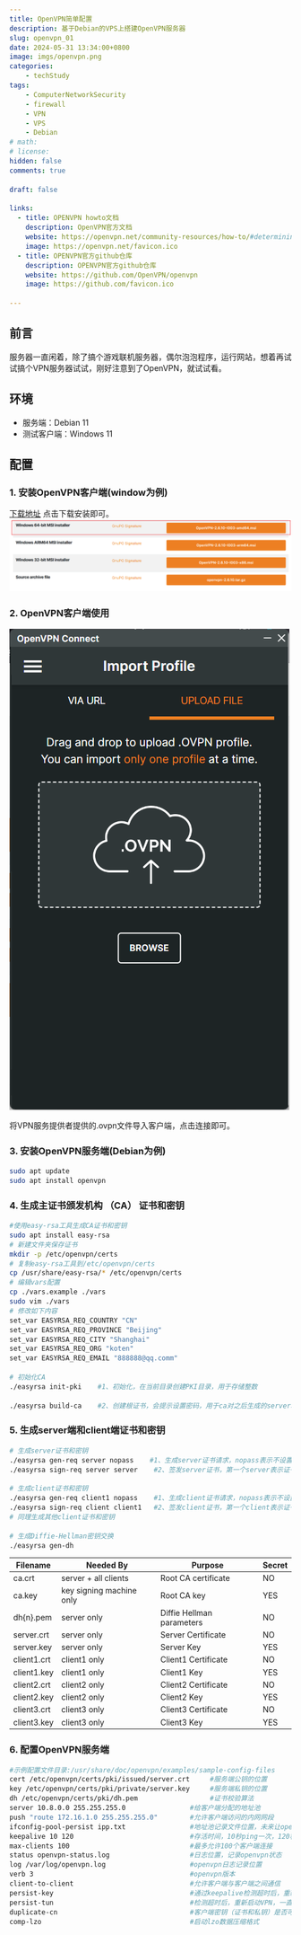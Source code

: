 ```yaml
---
title: OpenVPN简单配置
description: 基于Debian的VPS上搭建OpenVPN服务器
slug: openvpn_01
date: 2024-05-31 13:34:00+0800
image: imgs/openvpn.png
categories:
    - techStudy
tags:
    - ComputerNetworkSecurity
    - firewall
    - VPN
    - VPS
    - Debian
# math: 
# license: 
hidden: false
comments: true

draft: false

links:
  - title: OPENVPN howto文档
    description: OpenVPN官方文档
    website: https://openvpn.net/community-resources/how-to/#determining-whether-to-use-a-routed-or-bridged-vpn
    image: https://openvpn.net/favicon.ico
  - title: OPENVPN官方github仓库
    description: OPENVPN官方github仓库
    website: https://github.com/OpenVPN/openvpn
    image: https://github.com/favicon.ico

---
```


## 前言

服务器一直闲着，除了搞个游戏联机服务器，偶尔泡泡程序，运行网站，想着再试试搞个VPN服务器试试，刚好注意到了OpenVPN，就试试看。

## 环境

- 服务端：Debian 11
- 测试客户端：Windows 11

## 配置

### 1. 安装OpenVPN客户端(window为例)

[下载地址](https://openvpn.net/community-downloads/)
点击下载安装即可。
![1](imgs/1.png)

### 2. OpenVPN客户端使用

![2](imgs/2.png)

将VPN服务提供者提供的.ovpn文件导入客户端，点击连接即可。

### 3. 安装OpenVPN服务端(Debian为例)

```bash
sudo apt update
sudo apt install openvpn
```

### 4. 生成主证书颁发机构 （CA） 证书和密钥

```bash
#使用easy-rsa工具生成CA证书和密钥
sudo apt install easy-rsa
# 新建文件夹保存证书
mkdir -p /etc/openvpn/certs
# 复制easy-rsa工具到/etc/openvpn/certs
cp /usr/share/easy-rsa/* /etc/openvpn/certs
# 编辑vars配置
cp ./vars.example ./vars
sudo vim ./vars
# 修改如下内容
set_var EASYRSA_REQ_COUNTRY "CN"
set_var EASYRSA_REQ_PROVINCE "Beijing"
set_var EASYRSA_REQ_CITY "Shanghai"
set_var EASYRSA_REQ_ORG "koten"
set_var EASYRSA_REQ_EMAIL "888888@qq.comm"

# 初始化CA
./easyrsa init-pki    #1、初始化，在当前目录创建PKI目录，用于存储整数

./easyrsa build-ca    #2、创建根证书，会提示设置密码，用于ca对之后生成的server和client证书签名时使用，其他提示内容直接回车即可
```

### 5. 生成server端和client端证书和密钥

```bash
# 生成server证书和密钥
./easyrsa gen-req server nopass    #1、生成server证书请求，nopass表示不设置密码
./easyrsa sign-req server server    #2、签发server证书，第一个server表示证书名称，第二个server表示证书类型

# 生成client证书和密钥
./easyrsa gen-req client1 nopass    #1、生成client证书请求，nopass表示不设置密码
./easyrsa sign-req client client1   #2、签发client证书，第一个client表示证书名称，第二个client表示证书类型
# 同理生成其他client证书和密钥

# 生成Diffie-Hellman密钥交换
./easyrsa gen-dh
```

|Filename       | 	Needed By               | 	Purpose                 | 	Secret  |
|---------------|---------------------------|---------------------------|-----------|
|ca.crt 	    |server + all clients 	    |Root CA certificate 	    |NO         |
|ca.key 	    |key signing machine only 	|Root CA key 	            |YES        |
|dh{n}.pem 	    |server only 	            |Diffie Hellman parameters 	|NO         |
|server.crt 	|server only 	            |Server Certificate 	    |NO         |
|server.key 	|server only 	            |Server Key 	            |YES        |
|client1.crt 	|client1 only 	            |Client1 Certificate 	    |NO         |
|client1.key 	|client1 only 	            |Client1 Key 	            |YES        |
|client2.crt 	|client2 only 	            |Client2 Certificate 	    |NO         |
|client2.key 	|client2 only 	            |Client2 Key 	            |YES        |
|client3.crt 	|client3 only 	            |Client3 Certificate 	    |NO         |
|client3.key 	|client3 only 	            |Client3 Key 	            |YES        |

### 6. 配置OpenVPN服务端

```bash
#示例配置文件目录:/usr/share/doc/openvpn/examples/sample-config-files
cert /etc/openvpn/certs/pki/issued/server.crt     #服务端公钥的位置
key /etc/openvpn/certs/pki/private/server.key     #服务端私钥的位置
dh /etc/openvpn/certs/pki/dh.pem                  #证书校验算法  
server 10.8.0.0 255.255.255.0                #给客户端分配的地址池
push "route 172.16.1.0 255.255.255.0"        #允许客户端访问的内网网段
ifconfig-pool-persist ipp.txt                #地址池记录文件位置，未来让openvpn客户端固定ip地址使用的
keepalive 10 120                             #存活时间，10秒ping一次，120秒如果未收到响应则视为短线
max-clients 100                              #最多允许100个客户端连接
status openvpn-status.log                    #日志位置，记录openvpn状态
log /var/log/openvpn.log                     #openvpn日志记录位置
verb 3                                       #openvpn版本
client-to-client                             #允许客户端与客户端之间通信
persist-key                                  #通过keepalive检测超时后，重新启动VPN，不重新读取
persist-tun                                  #检测超时后，重新启动VPN，一直保持tun是linkup的，否则网络会先linkdown然后再linkup
duplicate-cn                                 #客户端密钥（证书和私钥）是否可以重复
comp-lzo                                     #启动lzo数据压缩格式
```



